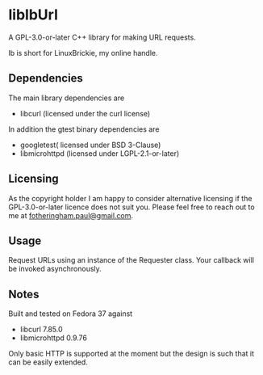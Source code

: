 # liblbUrl

A GPL-3.0-or-later C++ library for making URL requests.

lb is short for LinuxBrickie, my online handle.

## Dependencies

The main library dependencies are
- libcurl (licensed under the curl license)

In addition the gtest binary dependencies are
- googletest( licensed under BSD 3-Clause)
- libmicrohttpd (licensed under LGPL-2.1-or-later)

## Licensing

As the copyright holder I am happy to consider alternative licensing if
the GPL-3.0-or-later licence does not suit you. Please feel free to reach
out to me at fotheringham.paul@gmail.com.

## Usage

Request URLs using an instance of the Requester class. Your callback will be
invoked asynchronously.

## Notes

Built and tested on Fedora 37 against
- libcurl 7.85.0
- libmicrohttpd 0.9.76

Only basic HTTP is supported at the moment but the design is such that
it can be easily extended.
